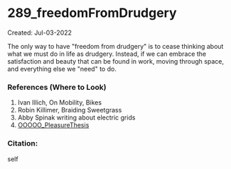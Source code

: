 # 289_freedomFromDrudgery
Created: Jul-03-2022

The only way to have "freedom from drudgery" is to cease thinking about what we must do in life as drudgery. Instead, if we can embrace the satisfaction and beauty that can be found in work, moving through space, and everything else we "need" to do. 




### References (Where to Look)
1. Ivan Illich, On Mobility, Bikes
2. Robin Killimer, Braiding Sweetgrass
3. Abby Spinak writing about electric grids
4. [OOOOO_PleasureThesis](OOOOO_PleasureThesis.md)

### Citation:
self 

